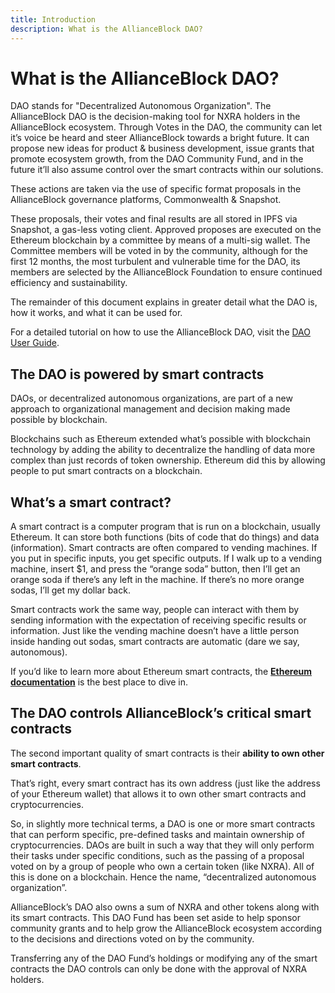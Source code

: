 ```yaml
---
title: Introduction
description: What is the AllianceBlock DAO?
---
```


# What is the AllianceBlock DAO?

DAO stands for "Decentralized Autonomous Organization". The AllianceBlock DAO is the decision-making tool for NXRA holders in the AllianceBlock ecosystem. Through Votes in the DAO, the community can let it’s voice be heard and steer AllianceBlock towards a bright future. It can propose new ideas for product & business development, issue grants that promote ecosystem growth, from the DAO Community Fund, and in the future it’ll also assume control over the smart contracts within our solutions.

These actions are taken via the use of specific format proposals in the AllianceBlock governance platforms, Commonwealth & Snapshot.

These proposals, their votes and final results are all stored in IPFS via Snapshot, a gas-less voting client. Approved proposes are executed on the Ethereum blockchain by a committee by means of a multi-sig wallet. The Committee members will be voted in by the community, although for the first 12 months, the most turbulent and vulnerable time for the DAO, its members are selected by the AllianceBlock Foundation to ensure continued efficiency and sustainability.

The remainder of this document explains in greater detail what the DAO is, how it works, and what it can be used for.

For a detailed tutorial on how to use the AllianceBlock DAO, visit the [DAO User Guide](https://www.notion.so/DAO-User-Guide-1c6699c357014a8cbb56ef072eb60d1e?pvs=21).

## The DAO is powered by smart contracts

DAOs, or decentralized autonomous organizations, are part of a new approach to organizational management and decision making made possible by blockchain.

Blockchains such as Ethereum extended what’s possible with blockchain technology by adding the ability to decentralize the handling of data more complex than just records of token ownership. Ethereum did this by allowing people to put smart contracts on a blockchain.

## **What’s a smart contract?**

A smart contract is a computer program that is run on a blockchain, usually Ethereum. It can store both functions (bits of code that do things) and data (information). Smart contracts are often compared to vending machines. If you put in specific inputs, you get specific outputs. If I walk up to a vending machine, insert $1, and press the “orange soda” button, then I’ll get an orange soda if there’s any left in the machine. If there’s no more orange sodas, I’ll get my dollar back.

Smart contracts work the same way, people can interact with them by sending information with the expectation of receiving specific results or information. Just like the vending machine doesn’t have a little person inside handing out sodas, smart contracts are automatic (dare we say, autonomous).

If you’d like to learn more about Ethereum smart contracts, the [**Ethereum documentation**](https://ethereum.org/en/developers/docs/smart-contracts/) is the best place to dive in.

## The DAO controls AllianceBlock’s critical smart contracts

The second important quality of smart contracts is their **ability to own other smart contracts**.

That’s right, every smart contract has its own address (just like the address of your Ethereum wallet) that allows it to own other smart contracts and cryptocurrencies.

So, in slightly more technical terms, a DAO is one or more smart contracts that can perform specific, pre-defined tasks and maintain ownership of cryptocurrencies. DAOs are built in such a way that they will only perform their tasks under specific conditions, such as the passing of a proposal voted on by a group of people who own a certain token (like NXRA). All of this is done on a blockchain. Hence the name, “decentralized autonomous organization”.

AllianceBlock’s DAO also owns a sum of NXRA and other tokens along with its smart contracts. This DAO Fund has been set aside to help sponsor community grants and to help grow the AllianceBlock ecosystem according to the decisions and directions voted on by the community.

Transferring any of the DAO Fund’s holdings or modifying any of the smart contracts the DAO controls can only be done with the approval of NXRA holders.